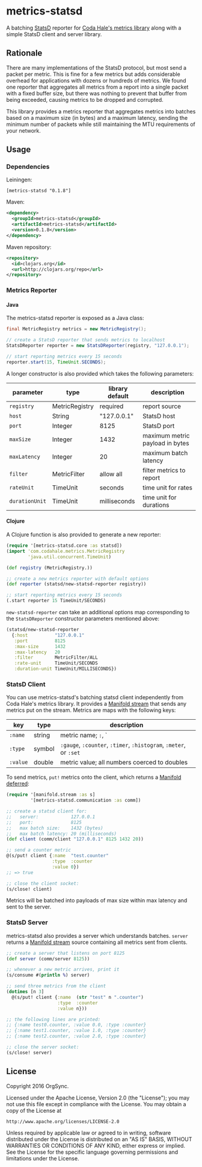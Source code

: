# metrics-statsd

A batching [StatsD] reporter for [Coda Hale's metrics library] along
with a simple StatsD client and server library.

## Rationale

There are many implementations of the StatsD protocol, but most send a
packet per metric. This is fine for a few metrics but adds considerable
overhead for applications with dozens or hundreds of metrics. We found
one reporter that aggregates all metrics from a report into a single
packet with a fixed buffer size, but there was nothing to prevent that
buffer from being exceeded, causing metrics to be dropped and corrupted.

This library provides a metrics reporter that aggregates metrics into
batches based on a maximum size (in bytes) and a maximum latency,
sending the minimum number of packets while still maintaining the MTU
requirements of your network.

## Usage

### Dependencies

Leiningen:
```
[metrics-statsd "0.1.8"]
```

Maven:
```xml
<dependency>
  <groupId>metrics-statsd</groupId>
  <artifactId>metrics-statsd</artifactId>
  <version>0.1.8</version>
</dependency>
```

Maven repository:
```xml
<repository>
  <id>clojars.org</id>
  <url>http://clojars.org/repo</url>
</repository>
```

### Metrics Reporter

#### Java

The metrics-statsd reporter is exposed as a Java class:
```java
final MetricRegistry metrics = new MetricRegistry();

// create a StatsD reporter that sends metrics to localhost
StatsDReporter reporter = new StatsDReporter(registry, "127.0.0.1");

// start reporting metrics every 15 seconds
reporter.start(15, TimeUnit.SECONDS);
```

A longer constructor is also provided which takes the following
parameters:

| parameter | type | library default | description |
|-----------|------|---------|-------------|
| `registry` | MetricRegistry | required | report source |
| `host` | String | "127.0.0.1" | StatsD host |
| `port` | Integer | 8125 | StatsD port |
| `maxSize` | Integer | 1432 | maximum metric payload in bytes |
| `maxLatency` | Integer | 20 | maximum batch latency |
| `filter` | MetricFilter | allow all | filter metrics to report |
| `rateUnit` | TimeUnit | seconds | time unit for rates |
| `durationUnit` | TimeUnit | milliseconds | time unit for durations |

#### Clojure

A Clojure function is also provided to generate a new reporter:
```clojure
(require '[metrics-statsd.core :as statsd])
(import 'com.codahale.metrics.MetricRegistry
        'java.util.concurrent.TimeUnit)

(def registry (MetricRegistry.))

;; create a new metrics reporter with default options
(def reporter (statsd/new-statsd-reporter registry))

;; start reporting metrics every 15 seconds
(.start reporter 15 TimeUnit/SECONDS)
```

`new-statsd-reporter` can take an additional options map corresponding
to the `StatsDReporter` constructor parameters mentioned above:
```clojure
(statsd/new-statsd-reporter
  {:host          "127.0.0.1"
   :port          8125
   :max-size      1432
   :max-latency   20
   :filter        MetricFilter/ALL
   :rate-unit     TimeUnit/SECONDS
   :duration-unit TimeUnit/MILLISECONDS})
```

### StatsD Client

You can use metrics-statsd's batching statsd client independently from
Coda Hale's metrics library. It provides a [Manifold stream] that
sends any metrics put on the stream. Metrics are maps with the following
keys:

| key | type | description |
|-----|------|-------------|
| `:name` | string | metric name; `:`, `|`, and `@` are replaced with `_` |
| `:type` | symbol | `:gauge`, `:counter`, `:timer`, `:histogram`, `:meter`, or `:set` |
| `:value` | double |metric value; all numbers coerced to doubles |

To send metrics, `put!` metrics onto the client, which returns a
[Manifold deferred]:

```clojure
(require '[manifold.stream :as s]
         '[metrics-statsd.communication :as comm])

;; create a statsd client for:
;;   server:            127.0.0.1
;;   port:              8125
;;   max batch size:    1432 (bytes)
;;   max batch latency: 20 (milliseconds)
(def client (comm/client "127.0.0.1" 8125 1432 20))

;; send a counter metric
@(s/put! client {:name  "test.counter"
                 :type  :counter
                 :value 0})
;; => true

;; close the client socket:
(s/close! client)
```

Metrics will be batched into payloads of max size within max latency and
sent to the server.

### StatsD Server

metrics-statsd also provides a server which understands batches.
`server` returns a [Manifold stream] source containing all metrics
sent from clients.

```clojure
;; create a server that listens on port 8125
(def server (comm/server 8125))

;; whenever a new metric arrives, print it
(s/consume #(println %) server)

;; send three metrics from the client
(dotimes [n 3]
  @(s/put! client {:name  (str "test" n ".counter")
                   :type  :counter
                   :value n}))

;; the following lines are printed:
;; {:name test0.counter, :value 0.0, :type :counter}
;; {:name test1.counter, :value 1.0, :type :counter}
;; {:name test2.counter, :value 2.0, :type :counter}

;; close the server socket:
(s/close! server)
```

## License

Copyright 2016 OrgSync.

Licensed under the Apache License, Version 2.0 (the "License");
you may not use this file except in compliance with the License.
You may obtain a copy of the License at

    http://www.apache.org/licenses/LICENSE-2.0

Unless required by applicable law or agreed to in writing, software
distributed under the License is distributed on an "AS IS" BASIS,
WITHOUT WARRANTIES OR CONDITIONS OF ANY KIND, either express or implied.
See the License for the specific language governing permissions and
limitations under the License.

[StatsD]: https://github.com/b/statsd_spec
[Coda Hale's metrics library]: http://metrics.dropwizard.io
[Manifold]: http://aleph.io/manifold/rationale.html
[Manifold stream]: http://aleph.io/manifold/streams.html
[Manifold deferred]: http://aleph.io/manifold/deferreds.html
